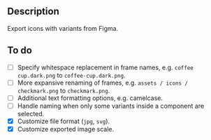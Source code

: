 ## Description

Export icons with variants from Figma.

## To do

- [ ] Specify whitespace replacement in frame names, e.g. `coffee cup.dark.png` to `coffee-cup.dark.png`.
- [ ] More expansive renaming of frames, e.g. `assets / icons / checkmark.png` to `checkmark.png`.
- [ ] Additional text formatting options, e.g. camelcase.
- [ ] Handle naming when only some variants inside a component are selected.
- [x] Customize file format (`jpg`, `svg`).
- [x] Customize exported image scale.
